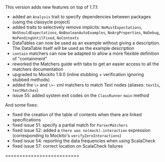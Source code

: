 This version adds new features on top of 1.7.1:

 * added an `Analysis` trait to specify dependencies between packages (using the classycle project)
 * added traits to selectively remove implicits: `NoMustExpectations`, `NoShouldExpectations`, `NoBooleanAutoExamples`, `NoArgProperties`, `NoDebug`, `NoPendingUntilFixed`, `NoContexts`  
 * DataTables can now be used as an example without giving a description. The DataTable itself will be used as the example description
 * `contain` matchers can now be adapted to allow a more flexible definition of "containment"
 * reworked the Matchers guide with tabs to get an easier access to all the matchers documentation
 * upgraded to Mockito 1.9.0 (inline stubbing + verification ignoring stubbed methods)
 * added the `\>` and `\>~` xml matchers to match Text nodes (aliases: `textIs`, `textMatches`)
 * issue 55: added system exit codes on the `ClassRunner` `main` method
 
And some fixes:

 * fixed the creation of the table of contents when there are linked specifications
 * fixed issue 51: specify a partial match for `ParserMatchers`
 * fixed issue 52: added a `there was no(mock).interaction` expression (corresponding to Mockito's `verifyZeroInteractions`)
 * fixed issue 54: reporting the data frequencies when using ScalaCheck
 * fixed issue 57: correct location on ScalaCheck failures
 
 ==========================